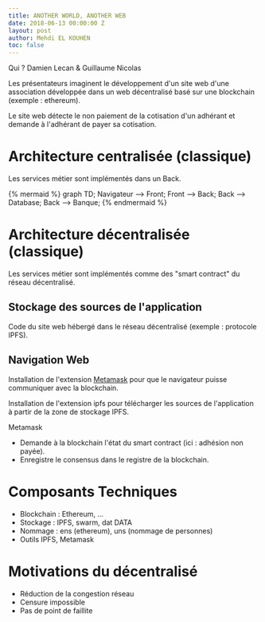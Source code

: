 ```yaml
---
title: ANOTHER WORLD, ANOTHER WEB
date: 2018-06-13 00:00:00 Z
layout: post
author: Mehdi EL KOUHEN
toc: false
---
```


Qui ? Damien Lecan & Guillaume Nicolas

Les présentateurs imaginent le développement d'un site web d'une association développée dans un web décentralisé basé sur une blockchain (exemple : ethereum).

Le site web détecte le non paiement de la cotisation d'un adhérant et demande à l'adhérant de payer sa cotisation.

# Architecture centralisée (classique)

Les services métier sont implémentés dans un Back.

{% mermaid %}
graph TD;
    Navigateur --> Front;
    Front --> Back;
    Back --> Database;
    Back --> Banque;
{% endmermaid %}

# Architecture décentralisée (classique)

Les services métier sont implémentés comme des "smart contract" du réseau décentralisé.

## Stockage des sources de l'application

Code du site web hébergé dans le réseau décentralisé (exemple : protocole IPFS).

## Navigation Web

Installation de l'extension [Metamask](https://metamask.io/) pour que le navigateur puisse communiquer avec la blockchain.

Installation de l'extension ipfs pour télécharger les sources de l'application à partir de la zone de stockage IPFS.

Metamask 

* Demande à la blockchain l'état du smart contract (ici : adhésion non payée).
* Enregistre le consensus dans le registre de la blockchain.

# Composants Techniques

* Blockchain : Ethereum, ...
* Stockage : IPFS, swarm, dat DATA
* Nommage : ens (ethereum), uns (nommage de personnes)
* Outils IPFS, Metamask

# Motivations du décentralisé 

* Réduction de la congestion réseau
* Censure impossible
* Pas de point de faillite
